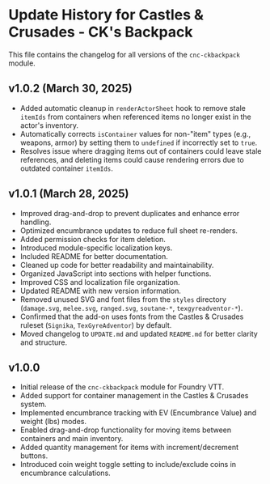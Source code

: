 # Update History for Castles & Crusades - CK's Backpack

This file contains the changelog for all versions of the `cnc-ckbackpack` module.

## v1.0.2 (March 30, 2025)
- Added automatic cleanup in `renderActorSheet` hook to remove stale `itemIds` from containers when referenced items no longer exist in the actor's inventory.
- Automatically corrects `isContainer` values for non-"item" types (e.g., weapons, armor) by setting them to `undefined` if incorrectly set to `true`.
- Resolves issue where dragging items out of containers could leave stale references, and deleting items could cause rendering errors due to outdated container `itemIds`.

## v1.0.1 (March 28, 2025)
- Improved drag-and-drop to prevent duplicates and enhance error handling.
- Optimized encumbrance updates to reduce full sheet re-renders.
- Added permission checks for item deletion.
- Introduced module-specific localization keys.
- Included README for better documentation.
- Cleaned up code for better readability and maintainability.
- Organized JavaScript into sections with helper functions.
- Improved CSS and localization file organization.
- Updated README with new version information.
- Removed unused SVG and font files from the `styles` directory (`damage.svg`, `melee.svg`, `ranged.svg`, `soutane-*`, `texgyreadventor-*`).
- Confirmed that the add-on uses fonts from the Castles & Crusades ruleset (`Signika`, `TexGyreAdventor`) by default.
- Moved changelog to `UPDATE.md` and updated `README.md` for better clarity and structure.

## v1.0.0
- Initial release of the `cnc-ckbackpack` module for Foundry VTT.
- Added support for container management in the Castles & Crusades system.
- Implemented encumbrance tracking with EV (Encumbrance Value) and weight (lbs) modes.
- Enabled drag-and-drop functionality for moving items between containers and main inventory.
- Added quantity management for items with increment/decrement buttons.
- Introduced coin weight toggle setting to include/exclude coins in encumbrance calculations.